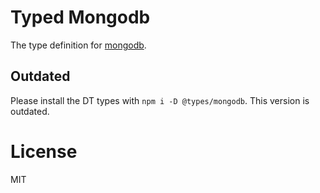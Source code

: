# Typed Mongodb
The type definition for [mongodb](https://github.com/mongodb/node-mongodb-native).

## Outdated
Please install the DT types with `npm i -D @types/mongodb`. This version is outdated.

# License
MIT
